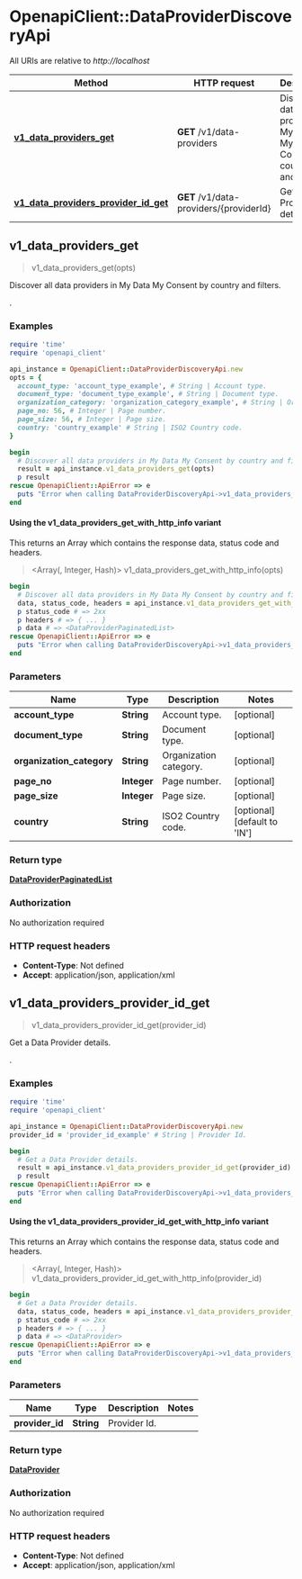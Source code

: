 # OpenapiClient::DataProviderDiscoveryApi

All URIs are relative to *http://localhost*

| Method | HTTP request | Description |
| ------ | ------------ | ----------- |
| [**v1_data_providers_get**](DataProviderDiscoveryApi.md#v1_data_providers_get) | **GET** /v1/data-providers | Discover all data providers in My Data My Consent by country and filters. |
| [**v1_data_providers_provider_id_get**](DataProviderDiscoveryApi.md#v1_data_providers_provider_id_get) | **GET** /v1/data-providers/{providerId} | Get a Data Provider details. |


## v1_data_providers_get

> <DataProviderPaginatedList> v1_data_providers_get(opts)

Discover all data providers in My Data My Consent by country and filters.

.

### Examples

```ruby
require 'time'
require 'openapi_client'

api_instance = OpenapiClient::DataProviderDiscoveryApi.new
opts = {
  account_type: 'account_type_example', # String | Account type.
  document_type: 'document_type_example', # String | Document type.
  organization_category: 'organization_category_example', # String | Organization category.
  page_no: 56, # Integer | Page number.
  page_size: 56, # Integer | Page size.
  country: 'country_example' # String | ISO2 Country code.
}

begin
  # Discover all data providers in My Data My Consent by country and filters.
  result = api_instance.v1_data_providers_get(opts)
  p result
rescue OpenapiClient::ApiError => e
  puts "Error when calling DataProviderDiscoveryApi->v1_data_providers_get: #{e}"
end
```

#### Using the v1_data_providers_get_with_http_info variant

This returns an Array which contains the response data, status code and headers.

> <Array(<DataProviderPaginatedList>, Integer, Hash)> v1_data_providers_get_with_http_info(opts)

```ruby
begin
  # Discover all data providers in My Data My Consent by country and filters.
  data, status_code, headers = api_instance.v1_data_providers_get_with_http_info(opts)
  p status_code # => 2xx
  p headers # => { ... }
  p data # => <DataProviderPaginatedList>
rescue OpenapiClient::ApiError => e
  puts "Error when calling DataProviderDiscoveryApi->v1_data_providers_get_with_http_info: #{e}"
end
```

### Parameters

| Name | Type | Description | Notes |
| ---- | ---- | ----------- | ----- |
| **account_type** | **String** | Account type. | [optional] |
| **document_type** | **String** | Document type. | [optional] |
| **organization_category** | **String** | Organization category. | [optional] |
| **page_no** | **Integer** | Page number. | [optional] |
| **page_size** | **Integer** | Page size. | [optional] |
| **country** | **String** | ISO2 Country code. | [optional][default to &#39;IN&#39;] |

### Return type

[**DataProviderPaginatedList**](DataProviderPaginatedList.md)

### Authorization

No authorization required

### HTTP request headers

- **Content-Type**: Not defined
- **Accept**: application/json, application/xml


## v1_data_providers_provider_id_get

> <DataProvider> v1_data_providers_provider_id_get(provider_id)

Get a Data Provider details.

.

### Examples

```ruby
require 'time'
require 'openapi_client'

api_instance = OpenapiClient::DataProviderDiscoveryApi.new
provider_id = 'provider_id_example' # String | Provider Id.

begin
  # Get a Data Provider details.
  result = api_instance.v1_data_providers_provider_id_get(provider_id)
  p result
rescue OpenapiClient::ApiError => e
  puts "Error when calling DataProviderDiscoveryApi->v1_data_providers_provider_id_get: #{e}"
end
```

#### Using the v1_data_providers_provider_id_get_with_http_info variant

This returns an Array which contains the response data, status code and headers.

> <Array(<DataProvider>, Integer, Hash)> v1_data_providers_provider_id_get_with_http_info(provider_id)

```ruby
begin
  # Get a Data Provider details.
  data, status_code, headers = api_instance.v1_data_providers_provider_id_get_with_http_info(provider_id)
  p status_code # => 2xx
  p headers # => { ... }
  p data # => <DataProvider>
rescue OpenapiClient::ApiError => e
  puts "Error when calling DataProviderDiscoveryApi->v1_data_providers_provider_id_get_with_http_info: #{e}"
end
```

### Parameters

| Name | Type | Description | Notes |
| ---- | ---- | ----------- | ----- |
| **provider_id** | **String** | Provider Id. |  |

### Return type

[**DataProvider**](DataProvider.md)

### Authorization

No authorization required

### HTTP request headers

- **Content-Type**: Not defined
- **Accept**: application/json, application/xml

